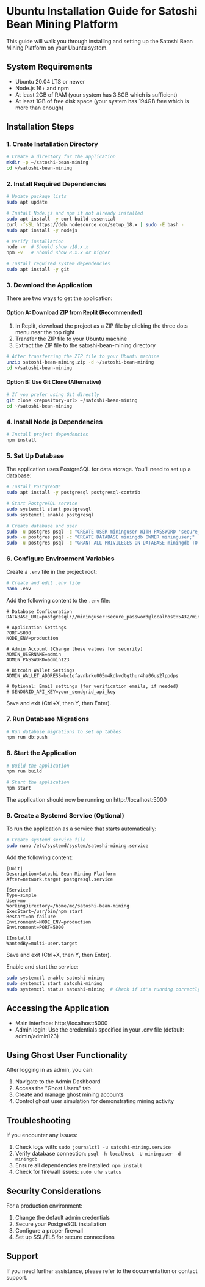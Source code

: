 # Ubuntu Installation Guide for Satoshi Bean Mining Platform

This guide will walk you through installing and setting up the Satoshi Bean Mining Platform on your Ubuntu system.

## System Requirements
- Ubuntu 20.04 LTS or newer
- Node.js 16+ and npm
- At least 2GB of RAM (your system has 3.8GB which is sufficient)
- At least 1GB of free disk space (your system has 194GB free which is more than enough)

## Installation Steps

### 1. Create Installation Directory

```bash
# Create a directory for the application
mkdir -p ~/satoshi-bean-mining
cd ~/satoshi-bean-mining
```

### 2. Install Required Dependencies

```bash
# Update package lists
sudo apt update

# Install Node.js and npm if not already installed
sudo apt install -y curl build-essential
curl -fsSL https://deb.nodesource.com/setup_18.x | sudo -E bash -
sudo apt install -y nodejs

# Verify installation
node -v  # Should show v18.x.x
npm -v   # Should show 8.x.x or higher

# Install required system dependencies
sudo apt install -y git
```

### 3. Download the Application

There are two ways to get the application:

#### Option A: Download ZIP from Replit (Recommended)
1. In Replit, download the project as a ZIP file by clicking the three dots menu near the top right
2. Transfer the ZIP file to your Ubuntu machine
3. Extract the ZIP file to the satoshi-bean-mining directory
```bash
# After transferring the ZIP file to your Ubuntu machine
unzip satoshi-bean-mining.zip -d ~/satoshi-bean-mining
cd ~/satoshi-bean-mining
```

#### Option B: Use Git Clone (Alternative)
```bash
# If you prefer using Git directly
git clone <repository-url> ~/satoshi-bean-mining
cd ~/satoshi-bean-mining
```

### 4. Install Node.js Dependencies

```bash
# Install project dependencies
npm install
```

### 5. Set Up Database

The application uses PostgreSQL for data storage. You'll need to set up a database:

```bash
# Install PostgreSQL
sudo apt install -y postgresql postgresql-contrib

# Start PostgreSQL service
sudo systemctl start postgresql
sudo systemctl enable postgresql

# Create database and user
sudo -u postgres psql -c "CREATE USER mininguser WITH PASSWORD 'secure_password';"
sudo -u postgres psql -c "CREATE DATABASE miningdb OWNER mininguser;"
sudo -u postgres psql -c "GRANT ALL PRIVILEGES ON DATABASE miningdb TO mininguser;"
```

### 6. Configure Environment Variables

Create a `.env` file in the project root:

```bash
# Create and edit .env file
nano .env
```

Add the following content to the `.env` file:

```
# Database Configuration
DATABASE_URL=postgresql://mininguser:secure_password@localhost:5432/miningdb

# Application Settings
PORT=5000
NODE_ENV=production

# Admin Account (Change these values for security)
ADMIN_USERNAME=admin
ADMIN_PASSWORD=admin123

# Bitcoin Wallet Settings
ADMIN_WALLET_ADDRESS=bc1qfavnkrku005m4kdkvdtgthur4ha06us2lppdps

# Optional: Email settings (for verification emails, if needed)
# SENDGRID_API_KEY=your_sendgrid_api_key
```

Save and exit (Ctrl+X, then Y, then Enter).

### 7. Run Database Migrations

```bash
# Run database migrations to set up tables
npm run db:push
```

### 8. Start the Application

```bash
# Build the application
npm run build

# Start the application
npm start
```

The application should now be running on http://localhost:5000

### 9. Create a Systemd Service (Optional)

To run the application as a service that starts automatically:

```bash
# Create systemd service file
sudo nano /etc/systemd/system/satoshi-mining.service
```

Add the following content:

```
[Unit]
Description=Satoshi Bean Mining Platform
After=network.target postgresql.service

[Service]
Type=simple
User=mo
WorkingDirectory=/home/mo/satoshi-bean-mining
ExecStart=/usr/bin/npm start
Restart=on-failure
Environment=NODE_ENV=production
Environment=PORT=5000

[Install]
WantedBy=multi-user.target
```

Save and exit (Ctrl+X, then Y, then Enter).

Enable and start the service:

```bash
sudo systemctl enable satoshi-mining
sudo systemctl start satoshi-mining
sudo systemctl status satoshi-mining  # Check if it's running correctly
```

## Accessing the Application

- Main interface: http://localhost:5000
- Admin login: Use the credentials specified in your .env file (default: admin/admin123)

## Using Ghost User Functionality

After logging in as admin, you can:

1. Navigate to the Admin Dashboard
2. Access the "Ghost Users" tab
3. Create and manage ghost mining accounts
4. Control ghost user simulation for demonstrating mining activity

## Troubleshooting

If you encounter any issues:

1. Check logs with: `sudo journalctl -u satoshi-mining.service`
2. Verify database connection: `psql -h localhost -U mininguser -d miningdb`
3. Ensure all dependencies are installed: `npm install`
4. Check for firewall issues: `sudo ufw status`

## Security Considerations

For a production environment:
1. Change the default admin credentials
2. Secure your PostgreSQL installation
3. Configure a proper firewall
4. Set up SSL/TLS for secure connections

## Support

If you need further assistance, please refer to the documentation or contact support.
